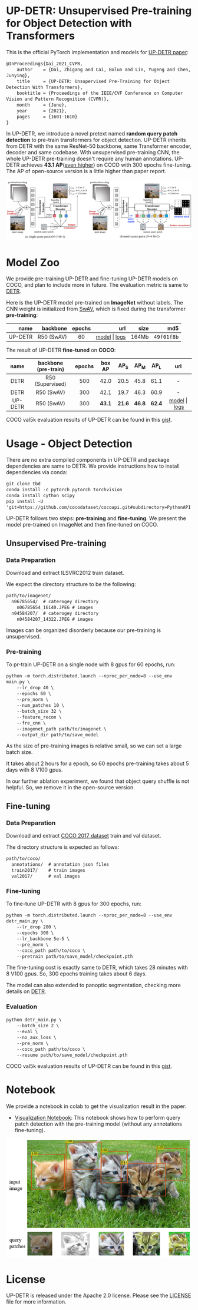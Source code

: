 **UP-DETR**: Unsupervised Pre-training for Object Detection with Transformers
========
This is the official PyTorch implementation and models for [UP-DETR paper](https://arxiv.org/abs/2011.09094):
```
@InProceedings{Dai_2021_CVPR,
    author    = {Dai, Zhigang and Cai, Bolun and Lin, Yugeng and Chen, Junying},
    title     = {UP-DETR: Unsupervised Pre-Training for Object Detection With Transformers},
    booktitle = {Proceedings of the IEEE/CVF Conference on Computer Vision and Pattern Recognition (CVPR)},
    month     = {June},
    year      = {2021},
    pages     = {1601-1610}
}
```
In UP-DETR, we introduce a novel pretext named **random query patch detection** to pre-train transformers for object detection.
UP-DETR inherits from DETR with the same ResNet-50 backbone, same Transformer encoder, decoder and same codebase.
With unsupervised pre-training CNN, the whole UP-DETR pre-training doesn't require any human annotations.
UP-DETR achieves **43.1 AP**([even higher](https://github.com/dddzg/up-detr/issues/8)) on COCO with 300 epochs fine-tuning. The AP of open-source version is a little higher than paper report.

![UP-DETR](.github/UP-DETR.png)

# Model Zoo
We provide pre-training UP-DETR and fine-tuning UP-DETR models on COCO, and plan to include more in future.
The evaluation metric is same to [DETR](https://github.com/facebookresearch/detr).


Here is the UP-DETR model pre-trained on **ImageNet** without labels. 
The CNN weight is initialized from [SwAV](https://github.com/facebookresearch/swav), which is fixed during the transformer **pre-training**:

<table>
  <thead>
    <tr style="text-align: right;">
      <th>name</th>
      <th>backbone</th>
      <th>epochs</th>
      <th>url</th>
      <th>size</th>
      <th>md5</th>
    </tr>
  </thead>
  <tbody>
    <tr>
      <td align="center">UP-DETR</td>
      <td align="center">R50 (SwAV)</td>
      <td align="center">60</td>
      <td align="center"><a href="https://drive.google.com/file/d/1JhL1uwNJCaxMrIUx7UzQ3CMCHqmZpCnn/view?usp=sharing">model</a>&nbsp;|&nbsp;<a href="https://drive.google.com/file/d/19BfOQzZmyOOrkdWPfpFd4HIEKaM8s5d6/view?usp=sharing">logs</a></td>
      <td align="center">164Mb</td>
      <td align="center"><tt>49f01f8b</tt></td>
    </tr>
  </tbody>
</table>

The result of UP-DETR **fine-tuned** on **COCO**:
<table>
  <thead>
    <tr style="text-align: right;">
      <th align="center">name</th>
      <th align="center">backbone (pre-train)</th>
      <th align="center">epochs</th>
      <th align="center">box AP</th>
      <th align="center">AP<sub>S</sub></th>
      <th align="center">AP<sub>M</sub></th>
      <th align="center">AP<sub>L</sub></th>
      <th align="center">url</th>
    </tr>
  </thead>
  <tbody>
    <tr>
      <td align="center">DETR</td>
      <td align="center">R50 (Supervised)</td>
      <td align="center">500</td>
      <td align="center">42.0</td>
      <td align="center">20.5</td>
      <td align="center">45.8</td>
      <td align="center">61.1</td>
      <td align="center"> - </td>
    </tr>
    <tr>
      <td align="center">DETR</td>
      <td align="center">R50 (SwAV)</td>
      <td align="center">300</td>
      <td align="center">42.1</td>
      <td align="center">19.7</td>
      <td align="center">46.3</td>
      <td align="center">60.9</td>
      <td align="center"> - </td>
    </tr>
    <tr>
      <td align="center">UP-DETR</td>
      <td align="center">R50 (SwAV)</td>
      <td align="center">300</td>
      <td align="center"><b>43.1</b></td>
      <td align="center"><b>21.6</b></td>
      <td align="center"><b>46.8</b></td>
      <td align="center"><b>62.4</b></td>
      <td align="center"> <a href="https://drive.google.com/file/d/1_YNtzKKaQbgFfd6m2ZUCO6LWpKqd7o7X/view?usp=sharing">model</a>&nbsp;|&nbsp;<a href="https://drive.google.com/file/d/1DQqveOZnMc2VaBhMzl9VilMxdeniiWXo/view?usp=sharing">logs</a> </td>
    </tr>
  </tbody>
</table>

COCO val5k evaluation results of UP-DETR can be found in this [gist](https://gist.github.com/dddzg/cd0957c5643f5656f6cdc979da4d6db1).



# Usage - Object Detection
There are no extra compiled components in UP-DETR and package dependencies are same to DETR. 
We provide instructions how to install dependencies via conda:
```
git clone tbd
conda install -c pytorch pytorch torchvision
conda install cython scipy
pip install -U 'git+https://github.com/cocodataset/cocoapi.git#subdirectory=PythonAPI'
```

UP-DETR follows two steps: **pre-training** and **fine-tuning**.
We present the model pre-trained on ImageNet and then fine-tuned on COCO.
 
## Unsupervised Pre-training
### Data Preparation
Download and extract ILSVRC2012 train dataset.

We expect the directory structure to be the following:
```
path/to/imagenet/
  n06785654/  # caterogey directory
    n06785654_16140.JPEG # images
  n04584207/  # caterogey directory
    n04584207_14322.JPEG # images
```
Images can be organized disorderly because our pre-training is unsupervised.  

### Pre-training
To pr-train UP-DETR on a single node with 8 gpus for 60 epochs, run:
```
python -m torch.distributed.launch --nproc_per_node=8 --use_env main.py \
    --lr_drop 40 \
    --epochs 60 \
    --pre_norm \
    --num_patches 10 \
    --batch_size 32 \
    --feature_recon \
    --fre_cnn \
    --imagenet_path path/to/imagenet \
    --output_dir path/to/save_model
```
As the size of pre-training images is relative small, so we can set a large batch size.

It takes about 2 hours for a epoch, so 60 epochs pre-training takes about 5 days with 8 V100 gpus.

In our further ablation experiment, we found that object query shuffle is not helpful. So, we remove it in the open-source version. 

## Fine-tuning
### Data Preparation
Download and extract [COCO 2017 dataset](https://cocodataset.org/#download) train and val dataset.

The directory structure is expected as follows:
```
path/to/coco/
  annotations/  # annotation json files
  train2017/    # train images
  val2017/      # val images
```
### Fine-tuning

To fine-tune UP-DETR with 8 gpus for 300 epochs, run:

```
python -m torch.distributed.launch --nproc_per_node=8 --use_env detr_main.py \
    --lr_drop 200 \
    --epochs 300 \
    --lr_backbone 5e-5 \
    --pre_norm \
    --coco_path path/to/coco \
    --pretrain path/to/save_model/checkpoint.pth
```
The fine-tuning cost is exactly same to DETR, which takes 28 minutes with 8 V100 gpus. So, 300 epochs training takes about 6 days.

The model can also extended to panoptic segmentation, checking more details on [DETR](https://github.com/facebookresearch/detr/blob/master/README.md#usage---segmentation).

### Evaluation
```
python detr_main.py \
    --batch_size 2 \
    --eval \
    --no_aux_loss \
    --pre_norm \
    --coco_path path/to/coco \
    --resume path/to/save_model/checkpoint.pth
```
COCO val5k evaluation results of UP-DETR can be found in this [gist](https://gist.github.com/dddzg/cd0957c5643f5656f6cdc979da4d6db1).


# Notebook

We provide a notebook in colab to get the visualization result in the paper:

* [Visualization Notebook](https://colab.research.google.com/github/dddzg/up-detr/blob/master/visualization.ipynb): This notebook shows how to perform query patch detection with the pre-training model (without any annotations fine-tuning).

![vis](.github/vis.png)

# License
UP-DETR is released under the Apache 2.0 license. Please see the [LICENSE](LICENSE) file for more information.

